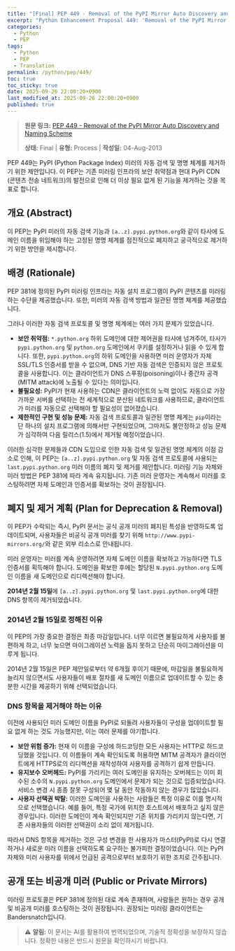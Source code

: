 ```yaml
---
title: "[Final] PEP 449 - Removal of the PyPI Mirror Auto Discovery and Naming Scheme"
excerpt: "Python Enhancement Proposal 449: 'Removal of the PyPI Mirror Auto Discovery and Naming Scheme'에 대한 한국어 번역입니다."
categories:
  - Python
  - PEP
tags:
  - Python
  - PEP
  - Translation
permalink: /python/pep/449/
toc: true
toc_sticky: true
date: 2025-09-26 22:00:20+0900
last_modified_at: 2025-09-26 22:00:20+0900
published: true
---
```

> **원문 링크:** [PEP 449 - Removal of the PyPI Mirror Auto Discovery and Naming Scheme](https://peps.python.org/pep-0449/)
>
> **상태:** Final | **유형:** Process | **작성일:** 04-Aug-2013



PEP 449는 PyPI (Python Package Index) 미러의 자동 검색 및 명명 체계를 제거하기 위한 제안입니다. 이 PEP는 기존 미러링 인프라의 보안 취약점과 현대 PyPI CDN (콘텐츠 전송 네트워크)의 발전으로 인해 더 이상 필요 없게 된 기능을 제거하는 것을 목표로 합니다.

## 개요 (Abstract)

이 PEP는 PyPI 미러의 자동 검색 기능과 `[a..z].pypi.python.org`와 같이 타사에 도메인 이름을 위임해야 하는 고정된 명명 체계를 점진적으로 폐지하고 궁극적으로 제거하기 위한 방안을 제시합니다.

## 배경 (Rationale)

PEP 381에 정의된 PyPI 미러링 인프라는 자동 설치 프로그램이 PyPI 콘텐츠를 미러링하는 수단을 제공했습니다. 또한, 미러의 자동 검색 방법과 일관된 명명 체계를 제공했습니다.

그러나 이러한 자동 검색 프로토콜 및 명명 체계에는 여러 가지 문제가 있었습니다.

*   **보안 취약점:** `*.python.org` 하위 도메인에 대한 제어권을 타사에 넘겨주어, 타사가 `pypi.python.org` 및 `python.org` 도메인에서 쿠키를 설정하거나 읽을 수 있게 합니다. 또한, `pypi.python.org`의 하위 도메인을 사용하면 미러 운영자가 자체 SSL/TLS 인증서를 받을 수 없으며, DNS 기반 자동 검색은 인증되지 않은 프로토콜을 사용합니다. 이는 클라이언트가 DNS 스푸핑(poisoning)이나 중간자 공격(MITM attack)에 노출될 수 있다는 의미입니다.
*   **불필요성:** PyPI가 현재 사용하는 CDN은 클라이언트의 노력 없이도 자동으로 가장 가까운 서버를 선택하는 전 세계적으로 분산된 네트워크를 사용하므로, 클라이언트가 미러를 자동으로 선택해야 할 필요성이 없어졌습니다.
*   **제한적인 구현 및 성능 문제:** 자동 검색 프로토콜과 일관된 명명 체계는 `pip`이라는 단 하나의 설치 프로그램에 의해서만 구현되었으며, 그마저도 불안정하고 성능 문제가 심각하여 다음 릴리스(1.5)에서 제거될 예정이었습니다.

이러한 심각한 문제들과 CDN 도입으로 인한 자동 검색 및 일관된 명명 체계의 이점 감소로 인해, 이 PEP는 `[a..z].pypi.python.org` 및 자동 검색 프로토콜에 사용되는 `last.pypi.python.org` 미러 이름의 폐지 및 제거를 제안합니다. 미러링 기능 자체와 미러 방법은 PEP 381에 따라 계속 유지됩니다. 기존 미러 운영자는 계속해서 미러를 호스팅하려면 자체 도메인과 인증서를 확보하는 것이 권장됩니다.

## 폐지 및 제거 계획 (Plan for Deprecation & Removal)

이 PEP가 수락되는 즉시, PyPI 문서는 공식 공개 미러의 폐지된 특성을 반영하도록 업데이트되며, 사용자들은 비공식 공개 미러를 찾기 위해 `http://www.pypi-mirrors.org/`와 같은 외부 리소스로 안내됩니다.

미러 운영자는 미러를 계속 운영하려면 자체 도메인 이름을 확보하고 가능하다면 TLS 인증서를 획득해야 합니다. 도메인을 확보한 후에는 할당된 `N.pypi.python.org` 도메인 이름을 새 도메인으로 리디렉션해야 합니다.

**2014년 2월 15일**에 `[a..z].pypi.python.org` 및 `last.pypi.python.org`에 대한 DNS 항목이 제거되었습니다.

### 2014년 2월 15일로 정해진 이유

이 PEP의 가장 중요한 결정은 최종 마감일입니다. 너무 이르면 불필요하게 사용자를 불편하게 하고, 너무 늦으면 마이그레이션 노력을 돕지 못하고 단순히 마이그레이션을 미루게 됩니다.

2014년 2월 15일은 PEP 제안일로부터 약 6개월 후이기 때문에, 마감일을 불필요하게 늘리지 않으면서도 사용자들이 배포 절차를 새 도메인 이름으로 업데이트할 수 있는 충분한 시간을 제공하기 위해 선택되었습니다.

### DNS 항목을 제거해야 하는 이유

이전에 사용되던 미러 도메인 이름을 PyPI로 되돌려 사용자들이 구성을 업데이트할 필요 없게 하는 것도 가능했지만, 이는 여러 문제를 야기합니다.

*   **보안 위험 증가:** 현재 이 이름을 구성에 하드코딩한 모든 사용자는 HTTP로 하드코딩했을 것입니다. 이 이름들이 계속 확인되도록 허용하면 MITM 공격자가 클라이언트에게 HTTPS로의 리디렉션을 재작성하여 사용자를 공격하기 쉽게 만듭니다.
*   **유지보수 오버헤드:** PyPI를 가리키는 여러 도메인을 유지하는 오버헤드는 이미 회수된 소수의 `N.pypi.python.org` 도메인에서 문제가 되는 것으로 입증되었습니다. 서비스 변경 시 종종 잘못 구성되어 몇 달 동안 작동하지 않는 경우가 많았습니다.
*   **사용자 선택권 박탈:** 이러한 도메인을 사용하는 사람들은 특정 이유로 이를 명시적으로 선택했습니다. 예를 들어, 특정 국가에 위치한 호스트에서 배포하고 싶지 않은 경우입니다. 이러한 도메인이 계속 확인되지만 기존 위치를 가리키지 않는다면, 기존 사용자들의 이러한 선택권이 소리 없이 제거됩니다.

따라서 DNS 항목을 제거하는 것은 구성 변경을 한 사용자가 마스터(PyPI)로 다시 연결하거나 새로운 미러 이름을 선택하도록 요구하는 불가피한 결정이었습니다. 이는 PyPI 자체와 미러 사용자를 위에서 언급된 공격으로부터 보호하기 위한 조치로 간주됩니다.

## 공개 또는 비공개 미러 (Public or Private Mirrors)

미러링 프로토콜은 PEP 381에 정의된 대로 계속 존재하며, 사람들은 원하는 경우 공개 및 비공개 미러를 호스팅하는 것이 권장됩니다. 권장되는 미러링 클라이언트는 Bandersnatch입니다.

> ⚠️ **알림:** 이 문서는 AI를 활용하여 번역되었으며, 기술적 정확성을 보장하지 않습니다. 정확한 내용은 반드시 원문을 확인하시기 바랍니다.